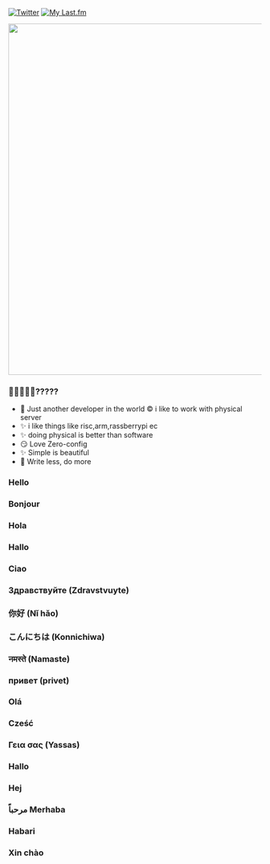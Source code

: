 
[![Twitter](https://img.shields.io/badge/Twitter-%231DA1F2.svg?logo=Twitter&logoColor=white)](https://twitter.com/_thaju____)
[![My Last.fm](https://lastfm-recently-played.vercel.app/api?user=anzaldecodes)](https://www.last.fm/user/anzaldecodes)


<img src="https://github-readme-stats.vercel.app/api?username=anzaldecodes&show_icons=true&number_format=long&border_radius=20&rank_icon=percentile&ring_color=75C3FD&hide=issues" width=700 />



### 🐣🐨🐻🐻‍❄️?????

- 🐨 Just another developer in the world
   ©️  i like to work with physical server
- ✨ i like things like risc,arm,rassberrypi ec
- ✨ doing physical is better than software 
- 😏 Love Zero-config
- ✨ Simple is beautiful
- 🦥 Write less, do more


###
### Hello
### Bonjour
### Hola
### Hallo
### Ciao
### Здравствуйте (Zdravstvuyte)
### 你好 (Nǐ hǎo)
### こんにちは (Konnichiwa)
### नमस्ते (Namaste)
### привет (privet)
### Olá
### Cześć<br>
### Γεια σας (Yassas)
### Hallo
### Hej
###  مرحباً  Merhaba
### Habari
### Xin chào


